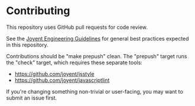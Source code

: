 # Contributing

This repository uses GitHub pull requests for code review.

See the [Joyent Engineering
Guidelines](https://github.com/joyent/eng/blob/master/docs/index.md) for general
best practices expected in this repository.

Contributions should be "make prepush" clean. The "prepush" target runs the
"check" target, which requires these separate tools:

* https://github.com/joyent/jsstyle
* https://github.com/joyent/javascriptlint

If you're changing something non-trivial or user-facing, you may want to submit
an issue first.
